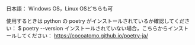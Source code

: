 日本語：
Windows OS，Linux OSどちらも可

使用するときは python の poetry がインストールされているか確認してください：
$ poetry --version
インストールされていない場合，こちらからインストールしてください：
https://cocoatomo.github.io/poetry-ja/
